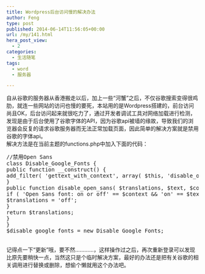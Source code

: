 ```yaml
---
title: Wordpress后台访问慢的解决办法
author: Feng
type: post
published: 2014-06-14T11:56:05+00:00
url: /my/141.html
hera_post_view:
  - 2
categories:
  - 生活随笔
tags:
  - word
  - 服务器

---
```

自从谷歌的服务器从香港搬走以后，加上一些“河蟹”之后，不仅谷歌搜索变得很鸡肋，就连一些网站的访问也慢的要死，本站用的是Wordpress搭建的，前台访问尚且OK，后台访问起来就很吃力了，通过开发者调试工具对网络加载进行检测，发现是由于后台使用了谷歌字体的API，因为谷歌api被墙的缘故，导致我们的浏览器会反复的请求谷歌服务器而无法正常加载页面，因此简单的解决方案就是禁用谷歌的字体api。  
解决方法是在当前主题的functions.php中加入下面的代码：

<pre lang="php" line="1" escaped="true">//禁用Open Sans
class Disable_Google_Fonts {
public function __construct() {
add_filter( 'gettext_with_context', array( $this, 'disable_open_sans' ), 888, 4 );
}
public function disable_open_sans( $translations, $text, $context, $domain ) {
if ( 'Open Sans font: on or off' == $context && 'on' == $text ) {
$translations = 'off';
}
return $translations;
}
}
$disable_google_fonts = new Disable_Google_Fonts;</pre>

&nbsp;  
记得点一下“更新”哦，要不然…………，这样操作过之后，再次重新登录可以发现比原先要稍快一点，当然这只是个临时解决方案，最好的办法还是把有关谷歌的相关调用进行替换或删除，想偷个懒就用这个办法吧。  
&nbsp;